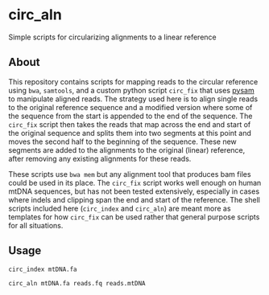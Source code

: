 # circ_aln
Simple scripts for circularizing alignments to a linear reference

## About
This repository contains scripts for mapping reads to the circular reference
using `bwa`, `samtools`, and a custom python script `circ_fix` that uses
[pysam](https://github.com/pysam-developers/pysam) to manipulate aligned reads.
The strategy used here is to align single reads to the original reference
sequence and a modified version where some of the sequence from the start is
appended to the end of the sequence. The `circ_fix` script then takes the
reads that map across the end and start of the original sequence and splits
them into two segments at this point and moves the second half to the beginning
of the sequence. These new segments are added to the alignments to the original
(linear) reference, after removing any existing alignments for these reads.

These scripts use `bwa mem` but any alignment tool that produces bam files
could be used in its place. The `circ_fix` script works well enough on human
mtDNA sequences, but has not been tested extensively, especially in cases
where indels and clipping span the end and start of the reference. The shell
scripts included here (`circ_index` and `circ_aln`) are meant more as templates
for how `circ_fix` can be used rather that general purpose scripts for all
situations.


## Usage

```
circ_index mtDNA.fa

circ_aln mtDNA.fa reads.fq reads.mtDNA
```

